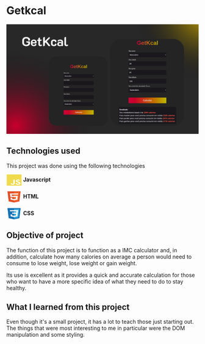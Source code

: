 # Getkcal

<img src="./getkcal-cover.jpg"/>

## Technologies used

This project was done using the following technologies

<img align="center" alt="Js" height="30" width="40" src="https://raw.githubusercontent.com/devicons/devicon/master/icons/javascript/javascript-plain.svg"> **Javascript**

<img align="center" alt="HTML" height="30" width="40" src="https://raw.githubusercontent.com/devicons/devicon/master/icons/html5/html5-original.svg"> **HTML**

<img align="center" alt="CSS" height="30" width="40" src="https://raw.githubusercontent.com/devicons/devicon/master/icons/css3/css3-original.svg"> **CSS**

## Objective of project

The function of this project is to function as a IMC calculator and, in addition, calculate how many calories on average a person would need to consume to lose weight, lose weight or gain weight.

Its use is excellent as it provides a quick and accurate calculation for those who want to have a more specific idea of what they need to do to stay healthy.

## What I learned from this project

Even though it's a small project, it has a lot to teach those just starting out. The things that were most interesting to me in particular were the DOM manipulation and some styling.

